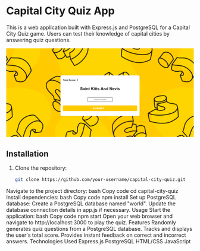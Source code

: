 # Capital City Quiz App

This is a web application built with Express.js and PostgreSQL for a Capital City Quiz game. Users can test their knowledge of capital cities by answering quiz questions.

![Preview](public/images/preview.png)

## Installation

1. Clone the repository:
   ```bash
   git clone https://github.com/your-username/capital-city-quiz.git
Navigate to the project directory:
bash
Copy code
cd capital-city-quiz
Install dependencies:
bash
Copy code
npm install
Set up PostgreSQL database:
Create a PostgreSQL database named "world".
Update the database connection details in app.js if necessary.
Usage
Start the application:
bash
Copy code
npm start
Open your web browser and navigate to http://localhost:3000 to play the quiz.
Features
Randomly generates quiz questions from a PostgreSQL database.
Tracks and displays the user's total score.
Provides instant feedback on correct and incorrect answers.
Technologies Used
Express.js
PostgreSQL
HTML/CSS
JavaScript

